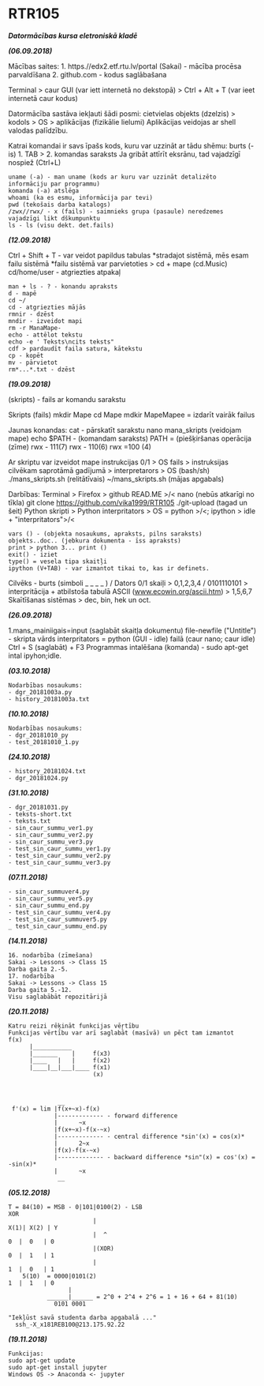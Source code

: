 # RTR105
***Datormācības kursa eletroniskā kladē***

***(06.09.2018)***

Mācības saites: 1. https.//edx2.etf.rtu.lv/portal (Sakai) - mācība procēsa parvaldīšana 2. github.com - kodus saglābašana 

Terminal > caur GUI (var iett internetā no dekstopā)
         > Ctrl + Alt + T (var ieet internetā caur kodus)

Datormācība sastāva iekļauti šādi posmi: cietvielas objekts (dzelzis) > kodols > OS > aplikācijas (fizikālie lielumi)
Aplikācijas veidojas ar shell valodas palīdzību. 

Katrai komandai ir savs īpašs kods, kuru var uzzināt ar tādu shēmu: burts (-is) 1. TAB > 2. komandas saraksts 
Ja gribāt attīrīt eksrānu, tad vajadzīgī nospiež (Ctrl+L)
```
uname (-a) - man uname (kods ar kuru var uzzināt detalizēto informāciju par programmu)
komanda (-a) atslēga 
whoami (ka es esmu, informācija par tevi)
pwd (tekošais darba katalogs)
/zwx//rwx/ - x (fails) - saimnieks grupa (pasaule) neredzemes vajadzīgi likt dškumpunktu
ls - ls (visu dekt. det.fails)
```

***(12.09.2018)***

Ctrl + Shift + T - var veidot papildus tabulas
*stradajot sistēmā, mēs esam failu sistēmā
*failu sistēmā var parvietoties > cd + mape (cd.Music)
cd/home/user - atgriezties atpakaļ
```
man + ls - ? - konandu apraksts 
d - mapē 
cd ~/
cd - atgriezties mājās 
rmnir - dzēst
mndir - izveidot mapi 
rm -r ManaMape-
echo - attēlot tekstu 
echo -e ' Teksts\ncits teksts"
cdf > pardaudīt faila satura, kātekstu 
cp - kopēt 
mv - pārvietot 
rm*...*.txt - dzēst 
```
***(19.09.2018)***

(skripts) - fails ar komandu sarakstu 

Skripts
(fails)
mkdir Mape
cd Mape
mdkir MapeMapee = izdarīt vairāk failus

Jaunas konandas:
cat - pārskatīt sarakstu 
nano mana_skripts (veidojam mape)
echo $PATH - (komandam saraksts)
PATH = (piešķiršanas operācija (zīme)
rwx - 111(7) rwx - 110(6) rwx =100 (4)

Ar skriptu var izveidot mape
instrukcijas 0/1  > OS
fails > instruksijas cilvēkam saprotāmā gadījumā > interpretarors > OS (bash/sh)
./mans_skripts.sh (relitātīvais)
~/mans_skripts.sh (mājas apgabals)

Darbības:
Terminal > Firefox > github READ.ME >/< nano (nebūs atkarīgi no tīkla)
git clone https://github.com/vika1999/RTR105
./git-upload (tagad un šeit)
Python skripti > Python interpritators > OS
               = python >/<; ipython > idle + "interpritators">/<
```
vars () - (objekta nosaukums, apraksts, pilns saraksts)
objekts..doc.. (jebkura dokumenta - īss apraksts)
print > python 3... print ()
exit() - iziet
type() = vesela tipa skaitļi
ipython (V+TAB) - var izmantot tikai to, kas ir definets.
```
Cilvēks - burts (simboli _ _ _ _ ) /  Dators 0/1
          skaiļi > 0,1,2,3,4      / 0101110101 > interpritācija + atbilstoša tabulā ASCII (www.ecowin.org/ascii.htm)
                 > 1,5,6,7       
Skaītīšanas sistēmas > dec, bin, hek un oct.

***(26.09.2018)***

1.mans_mainiigais=input (saglabāt skaitļa dokumentu)
file-newfile ("Untitle") - skripta vārds interpritators = python (GUI - idle)
failā (caur nano; caur idle)
Ctrl + S (saglabāt) + F3 
Programmas intalēšana (komanda) - sudo apt-get intal ipyhon;idle.

***(03.10.2018)***
```
Nodarbības nosaukums:
- dgr_20181003a.py
- history_20181003a.txt
```
***(10.10.2018)***
```
Nodarbības nosaukums:
- dgr_20181010_py
- test_20181010_1.py
```

***(24.10.2018)***
```
- history_20181024.txt
- dgr_20181024.py
 ```
***(31.10.2018)***
```
- dgr_20181031.py
- teksts-short.txt
- teksts.txt
- sin_caur_summu_ver1.py		
- sin_caur_summu_ver2.py
- sin_caur_summu_ver3.py
- test_sin_caur_summu_ver1.py
- test_sin_caur_summu_ver2.py
- test_sin_caur_summu_ver3.py
```
***(07.11.2018)***
```
- sin_caur_summuver4.py
- sin_caur_summu_ver5.py
- sin_caur_summu_end.py
- test_sin_caur_summu_ver4.py
- test_sin_caur_summuver5.py
_ test_sin_caur_summu_end.py
```
***(14.11.2018)***
```
16. nodarbība (zīmešana)
Sakai -> Lessons -> Class 15
Darba gaita 2.-5.
17. nodarbība
Sakai -> Lessons -> Class 15
Darba gaita 5.-12.
Visu saglabābāt repozitārijā
```
***(20.11.2018)***
```
Katru reizi rēķināt funkcijas vēŗtību 
Funkcijas vērtību var arī saglabāt (masīvā) un pēct tam izmantot 
f(x)
      |___________
      |_______    |     f(x3)
      |____   |   |     f(x2)
      |____|__|___|____ f(x1) 
                        (x)
 
 
 
              __
 f'(x) = lim |f(x+~x)-f(x)
             |------------- - forward difference
             |      ~x
             |f(x+~x)-f(x-~x)
             |------------- - central difference *sin'(x) = cos(x)*
             |      2~x
             |f(x)-f(x-~x)
             |------------- - backward difference *sin"(x) = cos'(x) = -sin(x)*
             |      ~x
              __
```
***(05.12.2018)***
```
T = 84(10) = MSB - 0|101|0100(2) - LSB                                                   XOR
                        |                                                          X(1)| X(2) | Y
                        |  ^                                                        0  |  0   | 0
                        |(XOR)                                                      0  |  1   | 1
                        |                                                           1  |  0   | 1
    5(10)  = 0000|0101(2)                                                           1  |  1   | 0
                 |
           ______|______ = 2^0 + 2^4 + 2^6 = 1 + 16 + 64 + 81(10)
             0101 0001
       
"Iekļūst savā studenta darba apgabalā ..."
  ssh_-X_x181REB100@213.175.92.22
```
***(19.11.2018)***
```
Funkcijas:
sudo apt-get update
sudo apt-get install jupyter
Windows OS -> Anaconda <- jupyter
```

   
    
             
